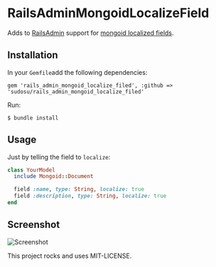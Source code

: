# RailsAdminMongoidLocalizeField

Adds to [RailsAdmin](https://github.com/sferik/rails_admin) support for [mongoid localized fields](http://mongoid.org/en/mongoid/docs/documents.html#localized_fields).


## Installation

In your `Gemfile`add the following dependencies:

    gem 'rails_admin_mongoid_localize_filed', :github => 'sudosu/rails_admin_mongoid_localize_filed'

Run:

    $ bundle install

## Usage

Just by telling the field to `localize`:
```ruby
class YourModel
  include Mongoid::Document

  field :name, type: String, localize: true
  field :description, type: String, localize: true
end
```

## Screenshot

![Screenshot](https://www.dropbox.com/s/nirb1gffw7gbob2/rails_admin_mongoid_localize_fields.png)


This project rocks and uses MIT-LICENSE.